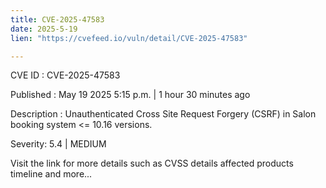 ```yaml
---
title: CVE-2025-47583
date: 2025-5-19
lien: "https://cvefeed.io/vuln/detail/CVE-2025-47583"

---
```


CVE ID : CVE-2025-47583

Published :  May 19
2025
5:15 p.m. | 1 hour
30 minutes ago

Description : Unauthenticated Cross Site Request Forgery (CSRF) in Salon booking system <= 10.16 versions.

Severity: 5.4 | MEDIUM

Visit the link for more details
such as CVSS details
affected products
timeline
and more...
